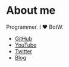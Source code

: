 # About me

Programmer. I ❤️ BotW.

- [GitHub](https://github.com/backpaper0)
- [YouTube](https://www.youtube.com/channel/UCTX8cQOeXB2n0jZmOi7eXhg)
- [Twitter](https://twitter.com/backpaper0)
- [Blog](https://backpaper0.github.io/)

